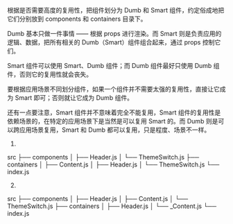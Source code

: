 根据是否需要高度的复用性，把组件划分为 Dumb 和 Smart 组件，约定俗成地把它们分别放到 components 和 containers 目录下。

Dumb 基本只做一件事情 —— 根据 props 进行渲染。而 Smart 则是负责应用的逻辑、数据，把所有相关的 Dumb（Smart）组件组合起来，通过 props 控制它们。

Smart 组件可以使用 Smart、Dumb 组件；而 Dumb 组件最好只使用 Dumb 组件，否则它的复用性就会丧失。

要根据应用场景不同划分组件，如果一个组件并不需要太强的复用性，直接让它成为 Smart 即可；否则就让它成为 Dumb 组件。

还有一点要注意，Smart 组件并不意味着完全不能复用，Smart 组件的复用性是依赖场景的，在特定的应用场景下是当然是可以复用 Smart 的。而 Dumb 则是可以跨应用场景复用，Smart 和 Dumb 都可以复用，只是程度、场景不一样。

1. 
src
├── components
│   ├── Header.js
│   └── ThemeSwitch.js
├── containers
│   ├── Content.js
│   ├── Header.js
│   └── ThemeSwitch.js
└── index.js

2. 
src
├── components
│   ├── Header.js
│   ├── Content.js
│   └── ThemeSwitch.js
├── containers
│   ├── Header.js
│   └── _Content.js
└── index.js